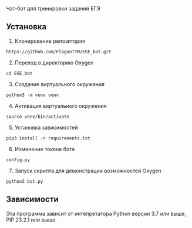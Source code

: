 Чат-бот для тренировки заданий ЕГЭ <!-- описание репозитория -->

<!--Установка-->
## Установка

1. Клонирование репозитория 

```https://github.com/FlagonTTM/EGE_bot.git```

2. Переход в директорию Oxygen

```cd EGE_bot```

3. Создание виртуального окружения

```python3 -m venv venv```

4. Активация виртуального окружения

```source venv/bin/activate```

5. Установка зависимостей

```pip3 install -r requirements.txt```

6. Изменение токена бота

```config.py```

7. Запуск скрипта для демонстрации возможностей Oxygen

```python3 bot.py ```

<!--зависимости-->
## Зависимости
Эта программа зависит от интепретатора Python версии 3.7 или выше, PIP 23.2.1 или выше.
